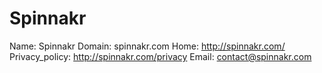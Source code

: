 
# Spinnakr

Name: Spinnakr
Domain: spinnakr.com
Home: http://spinnakr.com/
Privacy_policy: http://spinnakr.com/privacy
Email: contact@spinnakr.com
